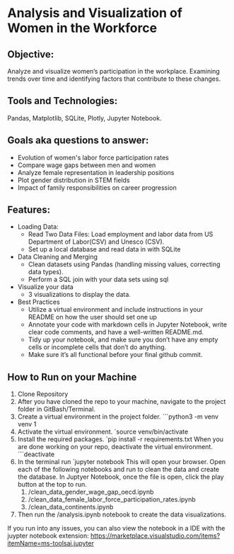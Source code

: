 # Analysis and Visualization of Women in the Workforce

## Objective:

Analyze and visualize women’s participation in the workplace. Examining trends over time and identifying factors that contribute to these changes.

## Tools and Technologies:

Pandas, Matplotlib, SQLite, Plotly, Jupyter Notebook.

## Goals aka questions to answer:

- Evolution of women's labor force participation rates
- Compare wage gaps between men and women
- Analyze female representation in leadership positions
- Plot gender distribution in STEM fields
- Impact of family responsibilities on career progression

## Features:

- Loading Data:
  - Read Two Data Files: Load employment and labor data from US Department of Labor(CSV) and Unesco (CSV).
  - Set up a local database and read data in with SQLite
- Data Cleaning and Merging
  - Clean datasets using Pandas (handling missing values, correcting data types).
  - Perform a SQL join with your data sets using sql
- Visualize your data
  - 3 visualizations to display the data.
- Best Practices
  - Utilize a virtual environment and include instructions in your README on how the user should set one up
  - Annotate your code with markdown cells in Jupyter Notebook, write clear code comments, and have a well-written README.md.
  - Tidy up your notebook, and make sure you don’t have any empty cells or incomplete cells that don’t do anything.
  - Make sure it’s all functional before your final github commit.

## How to Run on your Machine

1. Clone Repository
2. After you have cloned the repo to your machine, navigate to the project folder in GitBash/Terminal.
3. Create a virtual environment in the project folder. ```python3 -m venv venv 1
4. Activate the virtual environment. `source venv/bin/activate
5. Install the required packages. `pip install -r requirements.txt
   When you are done working on your repo, deactivate the virtual environment. ```deactivate
6. In the terminal run `jupyter notebook
   This will open your browser. Open each of the following notebooks and run to clean the data and create the database. In Juptyer Notebook, once the file is open, click the play button at the top to run.
   1. /clean_data_gender_wage_gap_oecd.ipynb
   2. /clean_data_female_labor_force_participation_rates.ipynb
   3. /clean_data_continents.ipynb
7. Then run the /analysis.ipynb notebook to create the data visualizations.

If you run into any issues, you can also view the notebook in a IDE with the juypter notebook extension: https://marketplace.visualstudio.com/items?itemName=ms-toolsai.jupyter
